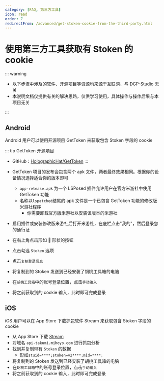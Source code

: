 ```yaml
---
category: [FAQ, 第三方工具]
icon: read
order: 7
redirectFrom: /advanced/get-stoken-cookie-from-the-third-party.html
---
```


# 使用第三方工具获取有 Stoken 的 cookie

::: warning

- 以下步骤中涉及的软件、开源项目等资源均来源于互联网，与 DGP-Studio 无关
- 本说明文档仅提供有关的解决思路，仅供学习使用，具体操作与操作后果与本项目无关

:::

## Android

Android 用户可以使用开源项目 GetToken 来获取包含 Stoken 字段的 cookie

::: tip GetToken 开源项目

- GitHub：[HolographicHat/GetToken](https://github.com/HolographicHat/GetToken)
  :::

- GetToken 项目的发布会包含两个 apk 文件，两者最终效果相同。根据你的设备情况选择适合你的版本即可
  - `app-release.apk` 为一个 LSPosed 插件允许用户在官方米游社中使用 GetToken 功能
  - 名称以`lspatched`结尾的 apk 文件是一个已包含 GetToken 功能的修改版米游社程序
    - 你需要卸载官方版米游社以安装该版本的米游社
- 启用插件或安装修改版米游社后打开米游社，在底栏点击"我的"，然后登录您的通行证
- 在右上角点击形如 🔑 形状的按钮
- 点击勾选 `Stoken` 选项
- 点击`复制登录信息`
- 将复制到的 Stoken 发送到已经安装了胡桃工具箱的电脑
- 在`胡桃工具箱`中的账号登录位置，点击`手动输入`
- 将之前获取到的 cookie 输入，此时即可完成登录

## iOS

iOS 用户可以在 App Store 下载抓包软件 Stream 来获取包含 Stoken 字段的 cookie

- 从 App Store 下载 [Stream](https://apps.apple.com/cn/app/stream/id1312141691)
- 对域名 `api-takumi.mihoyo.com` 进行抓包分析
- 找到并复制带有 `Stoken` 的数据
  - 形如`stuid=****;stoken=v2****;mid=****;`
- 将复制到的 Stoken 发送到已经安装了胡桃工具箱的电脑
- 在`胡桃工具箱`中的账号登录位置，点击`手动输入`
- 将之前获取到的 cookie 输入，此时即可完成登录
